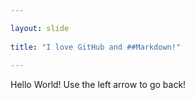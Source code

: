 ```yaml
---

layout: slide
	
title: "I love GitHub and ##Markdown!"
	
---
```

	
Hello World!
Use the left arrow to go back!
